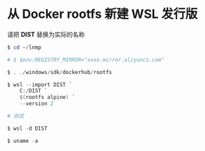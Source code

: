 # 从 Docker rootfs 新建 WSL 发行版

请把 **DIST** 替换为实际的名称

```powershell
$ cd ~/lnmp

# $ $env:REGISTRY_MIRROR="xxxx.mirror.aliyuncs.com"

$ . ./windows/sdk/dockerhub/rootfs

$ wsl --import DIST `
    C:/DIST `
    $(rootfs alpine) `
    --version 2

# 测试

$ wsl -d DIST

$ uname -a
```
